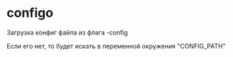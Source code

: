 # configo

Загрузка конфиг файла из флага -config

Если его нет, то будет искать в переменной окружения "CONFIG_PATH"